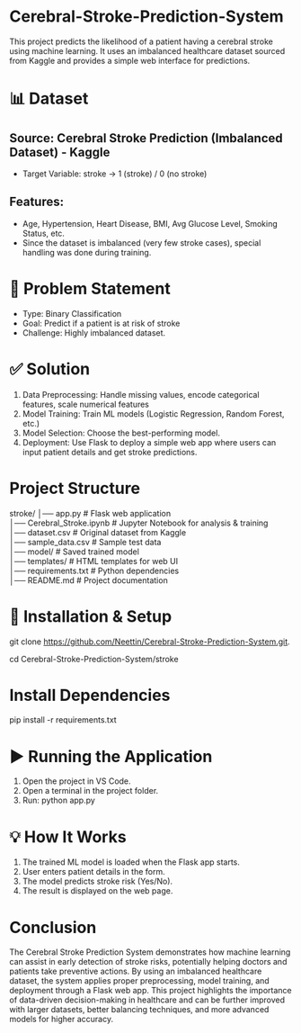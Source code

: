 # Cerebral-Stroke-Prediction-System
This project predicts the likelihood of a patient having a cerebral stroke using machine learning. It uses an imbalanced healthcare dataset sourced from Kaggle and provides a simple web interface for predictions.

# 📊 Dataset
## Source: Cerebral Stroke Prediction (Imbalanced Dataset) - Kaggle
- Target Variable: stroke → 1 (stroke) / 0 (no stroke)
## Features:
- Age, Hypertension, Heart Disease, BMI, Avg Glucose Level, Smoking Status, etc.
- Since the dataset is imbalanced (very few stroke cases), special handling was done during training.

# 🏥 Problem Statement
- Type: Binary Classification
- Goal: Predict if a patient is at risk of stroke
- Challenge: Highly imbalanced dataset.

# ✅ Solution
1. Data Preprocessing: Handle missing values, encode categorical features, scale numerical features
2. Model Training: Train ML models (Logistic Regression, Random Forest, etc.)
3. Model Selection: Choose the best-performing model.
4. Deployment: Use Flask to deploy a simple web app where users can input patient details and get stroke predictions.

# Project Structure
stroke/
│── app.py                # Flask web application  
│── Cerebral_Stroke.ipynb # Jupyter Notebook for analysis & training  
│── dataset.csv           # Original dataset from Kaggle  
│── sample_data.csv       # Sample test data  
│── model/                # Saved trained model  
│── templates/            # HTML templates for web UI  
│── requirements.txt      # Python dependencies  
│── README.md             # Project documentation  

# 🚀 Installation & Setup
git clone https://github.com/Neettin/Cerebral-Stroke-Prediction-System.git.

cd Cerebral-Stroke-Prediction-System/stroke

# Install Dependencies
pip install -r requirements.txt

# ▶️ Running the Application
1. Open the project in VS Code.
2. Open a terminal in the project folder.
3. Run:
   python app.py
   
# 💡 How It Works
1. The trained ML model is loaded when the Flask app starts.
2. User enters patient details in the form.
3. The model predicts stroke risk (Yes/No).
4. The result is displayed on the web page.

# Conclusion
The Cerebral Stroke Prediction System demonstrates how machine learning can assist in early detection of stroke risks, potentially helping doctors and patients take preventive actions. By using an imbalanced healthcare dataset, the system applies proper preprocessing, model training, and deployment through a Flask web app.
This project highlights the importance of data-driven decision-making in healthcare and can be further improved with larger datasets, better balancing techniques, and more advanced models for higher accuracy.


